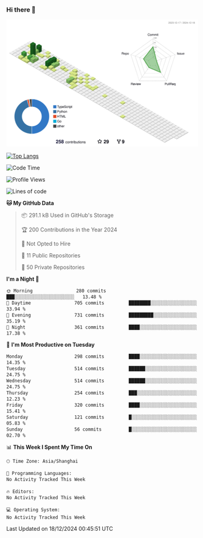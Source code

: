### Hi there 👋

![](./profile-3d-contrib/profile-green-animate.svg)

 

[![Top Langs](https://github-readme-stats.vercel.app/api/top-langs/?username=fly2tomato)](https://github.com/anuraghazra/github-readme-stats)


 

<!--START_SECTION:waka-->
![Code Time](http://img.shields.io/badge/Code%20Time-5%20hrs%2042%20mins-blue)

![Profile Views](http://img.shields.io/badge/Profile%20Views-0-blue)

![Lines of code](https://img.shields.io/badge/From%20Hello%20World%20I%27ve%20Written-522.1%20thousand%20lines%20of%20code-blue)

**🐱 My GitHub Data** 

> 📦 291.1 kB Used in GitHub's Storage 
 > 
> 🏆 200 Contributions in the Year 2024
 > 
> 🚫 Not Opted to Hire
 > 
> 📜 11 Public Repositories 
 > 
> 🔑 50 Private Repositories 
 > 
**I'm a Night 🦉** 

```text
🌞 Morning                280 commits         ███░░░░░░░░░░░░░░░░░░░░░░   13.48 % 
🌆 Daytime                705 commits         ████████░░░░░░░░░░░░░░░░░   33.94 % 
🌃 Evening                731 commits         █████████░░░░░░░░░░░░░░░░   35.19 % 
🌙 Night                  361 commits         ████░░░░░░░░░░░░░░░░░░░░░   17.38 % 
```
📅 **I'm Most Productive on Tuesday** 

```text
Monday                   298 commits         ████░░░░░░░░░░░░░░░░░░░░░   14.35 % 
Tuesday                  514 commits         ██████░░░░░░░░░░░░░░░░░░░   24.75 % 
Wednesday                514 commits         ██████░░░░░░░░░░░░░░░░░░░   24.75 % 
Thursday                 254 commits         ███░░░░░░░░░░░░░░░░░░░░░░   12.23 % 
Friday                   320 commits         ████░░░░░░░░░░░░░░░░░░░░░   15.41 % 
Saturday                 121 commits         █░░░░░░░░░░░░░░░░░░░░░░░░   05.83 % 
Sunday                   56 commits          █░░░░░░░░░░░░░░░░░░░░░░░░   02.70 % 
```


📊 **This Week I Spent My Time On** 

```text
🕑︎ Time Zone: Asia/Shanghai

💬 Programming Languages: 
No Activity Tracked This Week

🔥 Editors: 
No Activity Tracked This Week

💻 Operating System: 
No Activity Tracked This Week
```


 Last Updated on 18/12/2024 00:45:51 UTC
<!--END_SECTION:waka-->
